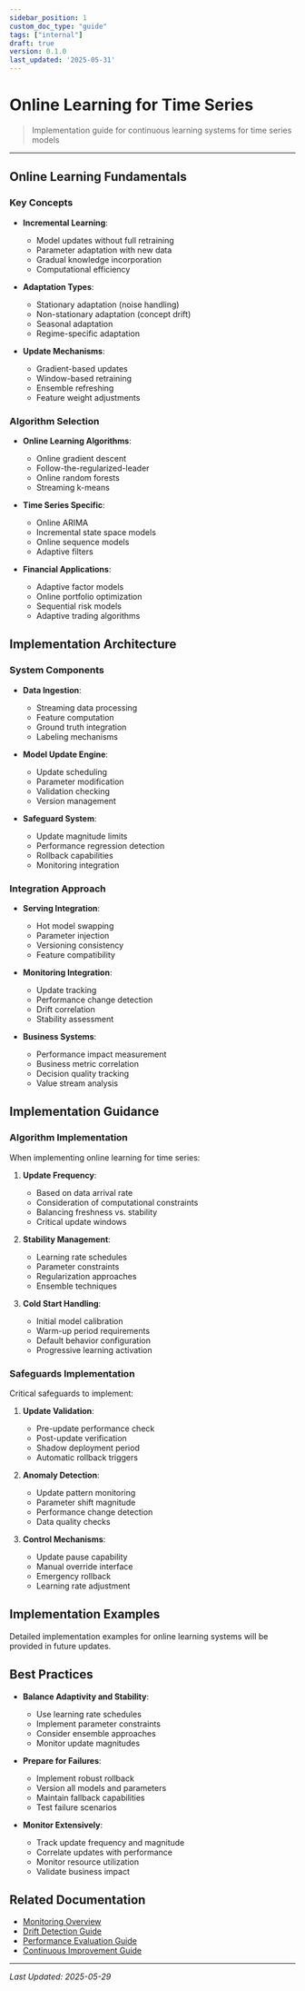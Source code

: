 ```yaml
---
sidebar_position: 1
custom_doc_type: "guide"
tags: ["internal"]
draft: true
version: 0.1.0
last_updated: '2025-05-31'
---
```


# Online Learning for Time Series

> Implementation guide for continuous learning systems for time series models

---

## Online Learning Fundamentals

### Key Concepts

* **Incremental Learning**:
  * Model updates without full retraining
  * Parameter adaptation with new data
  * Gradual knowledge incorporation
  * Computational efficiency

* **Adaptation Types**:
  * Stationary adaptation (noise handling)
  * Non-stationary adaptation (concept drift)
  * Seasonal adaptation
  * Regime-specific adaptation

* **Update Mechanisms**:
  * Gradient-based updates
  * Window-based retraining
  * Ensemble refreshing
  * Feature weight adjustments

### Algorithm Selection

* **Online Learning Algorithms**:
  * Online gradient descent
  * Follow-the-regularized-leader
  * Online random forests
  * Streaming k-means

* **Time Series Specific**:
  * Online ARIMA
  * Incremental state space models
  * Online sequence models
  * Adaptive filters

* **Financial Applications**:
  * Adaptive factor models
  * Online portfolio optimization
  * Sequential risk models
  * Adaptive trading algorithms

## Implementation Architecture

### System Components

* **Data Ingestion**:
  * Streaming data processing
  * Feature computation
  * Ground truth integration
  * Labeling mechanisms

* **Model Update Engine**:
  * Update scheduling
  * Parameter modification
  * Validation checking
  * Version management

* **Safeguard System**:
  * Update magnitude limits
  * Performance regression detection
  * Rollback capabilities
  * Monitoring integration

### Integration Approach

* **Serving Integration**:
  * Hot model swapping
  * Parameter injection
  * Versioning consistency
  * Feature compatibility

* **Monitoring Integration**:
  * Update tracking
  * Performance change detection
  * Drift correlation
  * Stability assessment

* **Business Systems**:
  * Performance impact measurement
  * Business metric correlation
  * Decision quality tracking
  * Value stream analysis

## Implementation Guidance

### Algorithm Implementation

When implementing online learning for time series:

1. **Update Frequency**:
   * Based on data arrival rate
   * Consideration of computational constraints
   * Balancing freshness vs. stability
   * Critical update windows

2. **Stability Management**:
   * Learning rate schedules
   * Parameter constraints
   * Regularization approaches
   * Ensemble techniques

3. **Cold Start Handling**:
   * Initial model calibration
   * Warm-up period requirements
   * Default behavior configuration
   * Progressive learning activation

### Safeguards Implementation

Critical safeguards to implement:

1. **Update Validation**:
   * Pre-update performance check
   * Post-update verification
   * Shadow deployment period
   * Automatic rollback triggers

2. **Anomaly Detection**:
   * Update pattern monitoring
   * Parameter shift magnitude
   * Performance change detection
   * Data quality checks

3. **Control Mechanisms**:
   * Update pause capability
   * Manual override interface
   * Emergency rollback
   * Learning rate adjustment

## Implementation Examples

Detailed implementation examples for online learning systems will be provided in future updates.

## Best Practices

* **Balance Adaptivity and Stability**:
  * Use learning rate schedules
  * Implement parameter constraints
  * Consider ensemble approaches
  * Monitor update magnitudes

* **Prepare for Failures**:
  * Implement robust rollback
  * Version all models and parameters
  * Maintain fallback capabilities
  * Test failure scenarios

* **Monitor Extensively**:
  * Track update frequency and magnitude
  * Correlate updates with performance
  * Monitor resource utilization
  * Validate business impact

## Related Documentation

* [Monitoring Overview](./ts-implementation-monitoring.md)
* [Drift Detection Guide](./ts-implementation-monitoring-drift.md)
* [Performance Evaluation Guide](./ts-implementation-monitoring-performance.md)
* [Continuous Improvement Guide](./ts-implementation-monitoring-improvement.md)

---

*Last Updated: 2025-05-29*